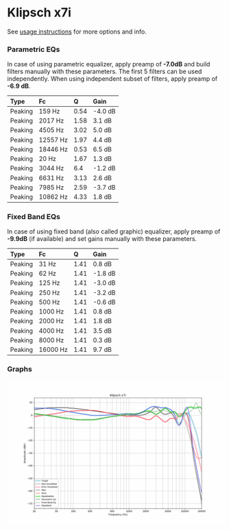 # Klipsch x7i
See [usage instructions](https://github.com/jaakkopasanen/AutoEq#usage) for more options and info.

### Parametric EQs
In case of using parametric equalizer, apply preamp of **-7.0dB** and build filters manually
with these parameters. The first 5 filters can be used independently.
When using independent subset of filters, apply preamp of **-6.9 dB**.

| Type    | Fc       |    Q | Gain    |
|:--------|:---------|:-----|:--------|
| Peaking | 159 Hz   | 0.54 | -4.0 dB |
| Peaking | 2017 Hz  | 1.58 | 3.1 dB  |
| Peaking | 4505 Hz  | 3.02 | 5.0 dB  |
| Peaking | 12557 Hz | 1.97 | 4.4 dB  |
| Peaking | 18446 Hz | 0.53 | 6.5 dB  |
| Peaking | 20 Hz    | 1.67 | 1.3 dB  |
| Peaking | 3044 Hz  | 6.4  | -1.2 dB |
| Peaking | 6631 Hz  | 3.13 | 2.6 dB  |
| Peaking | 7985 Hz  | 2.59 | -3.7 dB |
| Peaking | 10862 Hz | 4.33 | 1.8 dB  |

### Fixed Band EQs
In case of using fixed band (also called graphic) equalizer, apply preamp of **-9.9dB**
(if available) and set gains manually with these parameters.

| Type    | Fc       |    Q | Gain    |
|:--------|:---------|:-----|:--------|
| Peaking | 31 Hz    | 1.41 | 0.8 dB  |
| Peaking | 62 Hz    | 1.41 | -1.8 dB |
| Peaking | 125 Hz   | 1.41 | -3.0 dB |
| Peaking | 250 Hz   | 1.41 | -3.2 dB |
| Peaking | 500 Hz   | 1.41 | -0.6 dB |
| Peaking | 1000 Hz  | 1.41 | 0.8 dB  |
| Peaking | 2000 Hz  | 1.41 | 1.8 dB  |
| Peaking | 4000 Hz  | 1.41 | 3.5 dB  |
| Peaking | 8000 Hz  | 1.41 | 0.3 dB  |
| Peaking | 16000 Hz | 1.41 | 9.7 dB  |

### Graphs
![](./Klipsch%20x7i.png)